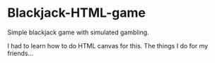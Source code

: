 # Blackjack-HTML-game
Simple blackjack game with simulated gambling.

I had to learn how to do HTML canvas for this. The things I do for my friends...
